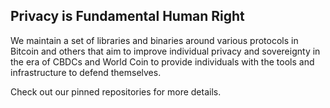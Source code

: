 ## Privacy is Fundamental Human Right

We maintain a set of libraries and binaries around various protocols in Bitcoin and others that aim to improve individual privacy and sovereignty in the era of CBDCs and World Coin to provide individuals with the tools and infrastructure to defend themselves.

Check out our pinned repositories for more details. 

